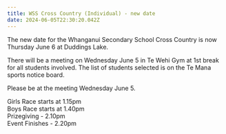 ```yaml
---
title: WSS Cross Country (Individual) - new date
date: 2024-06-05T22:30:20.042Z
---
```

The new date for the Whanganui Secondary School Cross Country is now Thursday June 6 at Duddings Lake.

There will be a meeting on Wednesday June 5 in Te Wehi Gym at 1st break for all students involved. The list of students selected is on the Te Mana sports notice board.

Please be at the meeting Wednesday June 5.

Girls Race starts at 1.15pm  
Boys Race starts at 1.40pm  
Prizegiving - 2.10pm  
Event Finishes - 2.20pm 
